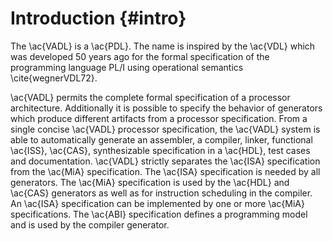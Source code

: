 
# Introduction {#intro}

The \ac{VADL} is a \ac{PDL}.
The name is inspired by the \ac{VDL} which was developed 50 years ago for the formal specification of the programming language PL/I using operational semantics \cite{wegnerVDL72}.

\ac{VADL} permits the complete formal specification of a processor architecture.
Additionally it is possible to specify the behavior of generators which produce different artifacts from a processor specification.
From a single concise \ac{VADL} processor specification, the \ac{VADL} system is able to automatically generate an assembler, a compiler, linker, functional \ac{ISS}, \ac{CAS}, synthesizable specification in a \ac{HDL}, test cases and documentation.
\ac{VADL} strictly separates the \ac{ISA} specification from the \ac{MiA} specification.
The \ac{ISA} specification is needed by all generators.
The \ac{MiA} specification is used by the \ac{HDL} and \ac{CAS} generators as well as for instruction scheduling in the compiler.
An \ac{ISA} specification can be implemented by one or more \ac{MiA} specifications.
The \ac{ABI} specification defines a programming model and is used by the compiler generator.
